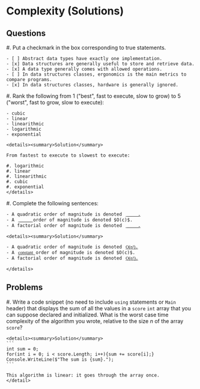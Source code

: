 # Complexity (Solutions)

## Questions

#. Put a checkmark in the box corresponding to true statements.

    - [ ] Abstract data types have exactly one implementation.
    - [x] Data structures are generally useful to store and retrieve data.
    - [x] A data type generally comes with allowed operations.
    - [ ] In data structures classes, ergonomics is the main metrics to compare programs.
    - [x] In data structures classes, hardware is generally ignored.

#. Rank the following from 1 ("best", fast to execute, slow to grow) to 5 ("worst", fast to grow, slow to execute):

    - cubic
    - linear
    - linearithmic
    - logarithmic
    - exponential

    <details><summary>Solution</summary>

    From fastest to execute to slowest to execute:

    #. logarithmic
    #. linear
    #. linearithmic
    #. cubic
    #. exponential
    </details>

#. Complete the following sentences:

    - A quadratic order of magnitude is denoted  ͟ ͟ ͟ ͟ ͟ ͟ ͟ ͟ ͟ ͟ ͟ ͟.
    - A  ͟ ͟ ͟ ͟ ͟ ͟ ͟ ͟ ͟ ͟ ͟ ͟ order of magnitude is denoted $O(c)$.
    - A factorial order of magnitude is denoted  ͟ ͟ ͟ ͟ ͟ ͟ ͟ ͟ ͟ ͟ ͟ ͟.

    <details><summary>Solution</summary>

    - A quadratic order of magnitude is denoted  ͟O͟(͟n͟²͟)͟.
    - A  ͟c͟o͟n͟s͟t͟a͟n͟t͟ order of magnitude is denoted $O(c)$.
    - A factorial order of magnitude is denoted  ͟O͟(͟n͟!͟)͟.
    
    </details>

## Problems

   
#. Write a code snippet (no need to include `using` statements or `Main` header) that displays the sum of all the values in a `score` `int` array that you can suppose declared and initialized.  What is the worst case time complexity of the algorithm you wrote, relative to the size $n$ of the array `score`?
    
    <details><summary>Solution</summary>
    ```
    int sum = 0;
    for(int i = 0; i < score.Length; i++){sum += score[i];}
    Console.WriteLine($"The sum is {sum}.");
    ```
    
    This algorithm is linear: it goes through the array once.
    </detail>
    

